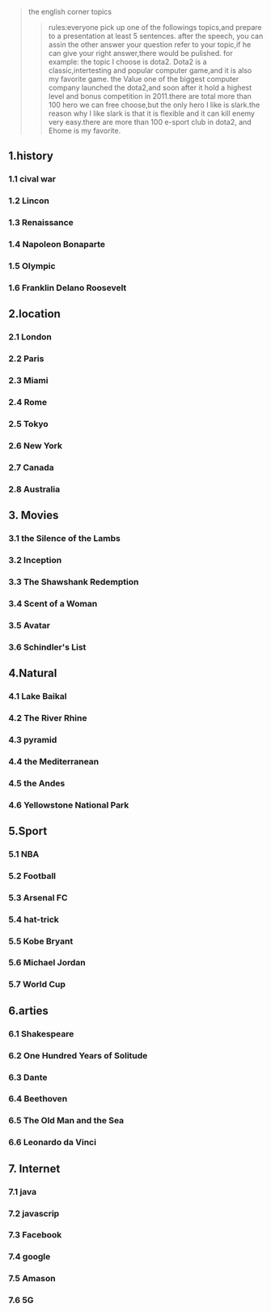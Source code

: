 
>the english corner topics
>>rules:everyone pick up one of the followings topics,and prepare to a presentation at least 5 sentences. after the speech, you can assin the other answer your  question refer to your topic,if he can give your right answer,there would be pulished. 
>>for example: the topic I choose is dota2.
Dota2 is a classic,intertesting and popular computer game,and it is also my favorite game. the Value one of the biggest computer company launched the dota2,and soon after it  hold a highest level and  bonus competition in 2011.there are total more than 100 hero we can free choose,but the only hero I like is slark.the reason why I like slark is that it is flexible and it can kill enemy very easy.there are more than 100 e-sport club in dota2, and Ehome is my favorite.
## 1.history
   ### 1.1 cival war
   ### 1.2 Lincon
   ### 1.3 Renaissance
   ### 1.4 Napoleon Bonaparte
   ### 1.5 Olympic
   ### 1.6 Franklin Delano Roosevelt
## 2.location
  ### 2.1 London
  ### 2.2 Paris
  ### 2.3 Miami
  ### 2.4 Rome
  ### 2.5 Tokyo
  ### 2.6 New York
  ### 2.7 Canada
  ### 2.8 Australia

## 3. Movies
  ### 3.1 the Silence of the Lambs
  ### 3.2 Inception
  ### 3.3 The Shawshank Redemption
  ### 3.4 Scent of a Woman
  ### 3.5 Avatar
  ### 3.6 Schindler's List
## 4.Natural
  ### 4.1 Lake Baikal
  ### 4.2 The River Rhine
  ### 4.3 pyramid
  ### 4.4 the Mediterranean
  ### 4.5 the Andes
  ### 4.6 Yellowstone National Park
## 5.Sport
  ### 5.1 NBA
  ### 5.2 Football
  ### 5.3 Arsenal FC
  ### 5.4 hat-trick
  ### 5.5 Kobe Bryant
  ### 5.6 Michael Jordan
  ### 5.7 World Cup
## 6.arties
  ### 6.1 Shakespeare
  ### 6.2 One Hundred Years of Solitude
  ### 6.3 Dante
  ### 6.4 Beethoven
  ### 6.5 The Old Man and the Sea
  ### 6.6 Leonardo da Vinci
## 7. Internet
  ### 7.1 java
  ### 7.2 javascrip
  ### 7.3 Facebook
  ### 7.4 google
  ### 7.5 Amason
  ### 7.6 5G
  

